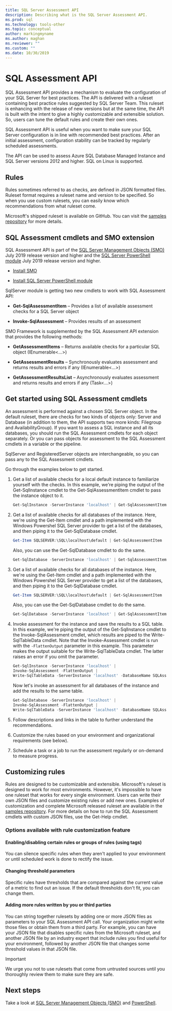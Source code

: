 ```yaml
---
title: SQL Server Assessment API
description: Describing what is the SQL Server Assessment API.
ms.prod: sql
ms.technology: tools-other
ms.topic: conceptual
author: markingmyname
ms.author: maghan
ms.reviewer: ""
ms.custom: ""
ms.date: 10/30/2019
---
```


# SQL Assessment API

SQL Assessment API provides a mechanism to evaluate the configuration of your SQL Server for best practices. The API is delivered with a ruleset containing best practice rules suggested by SQL Server Team. This ruleset is enhancing with the release of new versions but at the same time, the API is built with the intent to give a highly customizable and extensible solution. So, users can tune the default rules and create their own ones.

SQL Assessment API is useful when you want to make sure your SQL Server configuration is in line with recommended best practices. After an initial assessment, configuration stability can be tracked by regularly scheduled assessments.

The API can be used to assess Azure SQL Database Managed Instance and SQL Server versions 2012 and higher. SQL on Linux is supported.

## Rules

Rules sometimes referred to as checks, are defined in JSON formatted files. Ruleset format requires a ruleset name and version to be specified. So when you use custom rulesets, you can easily know which recommendations from what ruleset come. 

Microsoft's shipped ruleset is available on GitHub. You can visit the [samples repository](https://aka.ms/sql-assessment-api) for more details.

## SQL Assessment cmdlets and SMO extension

SQL Assessment API is part of the [SQL Server Management Objects (SMO)](../relational-databases/server-management-objects-smo/installing-smo.md) July 2019 release version and higher and the [SQL Server PowerShell module](../powershell/download-sql-server-ps-module.md) July 2019 release version and higher.

* [Install SMO](../relational-databases/server-management-objects-smo/installing-smo.md)

* [Install SQL Server PowerShell module](../powershell/download-sql-server-ps-module.md)

SqlServer module is getting two new cmdlets to work with SQL Assessment API:

* **Get-SqlAssessmentItem** – Provides a list of available assessment checks for a SQL Server object

* **Invoke-SqlAssessment** – Provides results of an assessment

SMO Framework is supplemented by the SQL Assessment API extension that provides the following methods:

* **GetAssessmentItems** – Returns available checks for a particular SQL object (IEnumerable<…>)

* **GetAssessmentResults** – Synchronously evaluates assessment and returns results and errors if any (IEnumerable<…>)

* **GetAssessmentResultsList** – Asynchronously evaluates assessment and returns results and errors if any (Task<…>)

## Get started using SQL Assessment cmdlets

An assessment is performed against a chosen SQL Server object. In the default ruleset, there are checks for two kinds of objects only: Server and Database (in addition to them, the API supports two more kinds: Filegroup and AvailabilityGroup). If you want to assess a SQL instance and all its databases, you should run the SQL Assessment cmdlets for each object separately. Or you can pass objects for assessment to the SQL Assessment cmdlets in a variable or the pipeline.

SqlServer and RegisteredServer objects are interchangeable, so you can pass any to the SQL Assessment cmdlets.

Go through the examples below to get started.

1. Get a list of available checks for a local default instance to familiarize yourself with the checks. In this example, we're piping the output of the Get-SqlInstance cmdlet to the Get-SqlAssessmentItem cmdlet to pass the instance object to it.

    ```powershell
    Get-SqlInstance -ServerInstance 'localhost' | Get-SqlAssessmentItem
    ```

2. Get a list of available checks for all databases of the instance. Here, we're using the Get-Item cmdlet and a path implemented with the Windows Powershel SQL Server provider to get a list of the databases, and then piping it to the Get-SqlDatabase cmdlet.

    ```powershell
    Get-Item SQLSERVER:\SQL\localhost\default | Get-SqlAssessmentItem
    ```
    
    Also, you can use the Get-SqlDatabase cmdlet to do the same.

    ```powershell
    Get-SqlDatabase -ServerInstance 'localhost' | Get-SqlAssessmentItem
    ```

3. Get a list of available checks for all databases of the instance. Here, we're using the Get-Item cmdlet and a path implemented with the Windows Powershel SQL Server provider to get a list of the databases, and then piping it to the Get-SqlDatabase cmdlet.

    ```powershell
    Get-Item SQLSERVER:\SQL\localhost\default | Get-SqlAssessmentItem
    ```
    
    Also, you can use the Get-SqlDatabase cmdlet to do the same.

    ```powershell
    Get-SqlDatabase -ServerInstance 'localhost' | Get-SqlAssessmentItem
    ```

4. Invoke assessment for the instance and save the results to a SQL table. In this example, we're piping the output of the Get-SqlInstance cmdlet to the Invoke-SqlAssessment cmdlet, which results are piped to the Write-SqlTableData cmdlet. Note that the Invoke-Assessment cmdlet is run with the `-FlattenOutput` parameter in this example. This parameter makes the output suitable for the Write-SqlTableData cmdlet. The latter raises an error if you omit the parameter.

    ```powershell
    Get-SqlInstance -ServerInstance 'localhost' |
    Invoke-SqlAssessment -FlattenOutput |
    Write-SqlTableData -ServerInstance 'localhost' -DatabaseName SQLAssessmentDemo -SchemaName Assessment -TableName Results -Force
    ```

    Now let's invoke an assessment for all databases of the instance and add the results to the same table.

    ```powershell
    Get-SqlDatabase -ServerInstance 'localhost' |
    Invoke-SqlAssessment -FlattenOutput |
    Write-SqlTableData -ServerInstance 'localhost' -DatabaseName SQLAssessmentDemo -SchemaName Assessment -TableName Results -Force
    ```

5. Follow descriptions and links in the table to further understand the recommendations.

6. Customize the rules based on your environment and organizational requirements (see below).

7. Schedule a task or a job to run the assessment regularly or on-demand to measure progress.

## Customizing rules

Rules are designed to be customizable and extensible. Microsoft's ruleset is designed to work for most environments. However, it's impossible to have one ruleset that works for every single environment. Users can write their own JSON files and customize existing rules or add new ones. Examples of customization and complete Microsoft released ruleset are available in the [samples repository](https://aka.ms/sql-assessment-api). For more details on how to run the SQL Assessment cmdlets with custom JSON files, use the Get-Help cmdlet.

### Options available with rule customization feature

#### Enabling/disabling certain rules or groups of rules (using tags)

You can silence specific rules when they aren't applied to your environment or until scheduled work is done to rectify the issue.

#### Changing threshold parameters

Specific rules have thresholds that are compared against the current value of a metric to find out an issue. If the default thresholds don't fit, you can change them.

#### Adding more rules written by you or third parties

You can string together rulesets by adding one or more JSON files as parameters to your SQL Assessment API call. Your organization might write those files or obtain them from a third party. For example, you can have your JSON file that disables specific rules from the Microsoft ruleset, and another JSON file by an industry expert that include rules you find useful for your environment, followed by another JSON file that changes some threshold values in that JSON file.

> [!IMPORTANT]  
>  We urge you not to use rulesets that come from untrusted sources until you thoroughly review them to make sure they are safe.

## Next steps

Take a look at [SQL Server Management Objects (SMO)](../relational-databases/server-management-objects-smo/overview-smo.md) and [PowerShell](../powershell/download-sql-server-ps-module.md).
